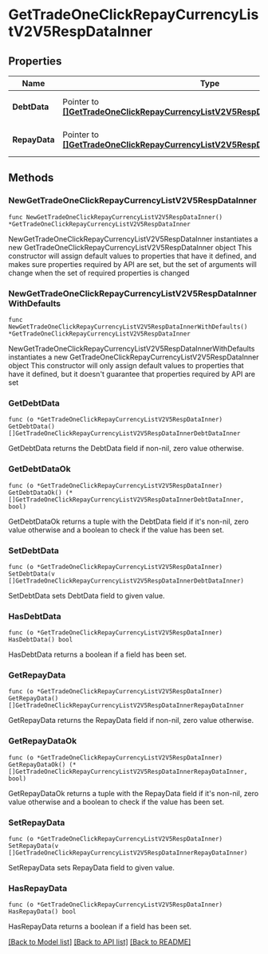# GetTradeOneClickRepayCurrencyListV2V5RespDataInner

## Properties

Name | Type | Description | Notes
------------ | ------------- | ------------- | -------------
**DebtData** | Pointer to [**[]GetTradeOneClickRepayCurrencyListV2V5RespDataInnerDebtDataInner**](GetTradeOneClickRepayCurrencyListV2V5RespDataInnerDebtDataInner.md) | Debt currency data list | [optional] 
**RepayData** | Pointer to [**[]GetTradeOneClickRepayCurrencyListV2V5RespDataInnerRepayDataInner**](GetTradeOneClickRepayCurrencyListV2V5RespDataInnerRepayDataInner.md) | Repay currency data list | [optional] 

## Methods

### NewGetTradeOneClickRepayCurrencyListV2V5RespDataInner

`func NewGetTradeOneClickRepayCurrencyListV2V5RespDataInner() *GetTradeOneClickRepayCurrencyListV2V5RespDataInner`

NewGetTradeOneClickRepayCurrencyListV2V5RespDataInner instantiates a new GetTradeOneClickRepayCurrencyListV2V5RespDataInner object
This constructor will assign default values to properties that have it defined,
and makes sure properties required by API are set, but the set of arguments
will change when the set of required properties is changed

### NewGetTradeOneClickRepayCurrencyListV2V5RespDataInnerWithDefaults

`func NewGetTradeOneClickRepayCurrencyListV2V5RespDataInnerWithDefaults() *GetTradeOneClickRepayCurrencyListV2V5RespDataInner`

NewGetTradeOneClickRepayCurrencyListV2V5RespDataInnerWithDefaults instantiates a new GetTradeOneClickRepayCurrencyListV2V5RespDataInner object
This constructor will only assign default values to properties that have it defined,
but it doesn't guarantee that properties required by API are set

### GetDebtData

`func (o *GetTradeOneClickRepayCurrencyListV2V5RespDataInner) GetDebtData() []GetTradeOneClickRepayCurrencyListV2V5RespDataInnerDebtDataInner`

GetDebtData returns the DebtData field if non-nil, zero value otherwise.

### GetDebtDataOk

`func (o *GetTradeOneClickRepayCurrencyListV2V5RespDataInner) GetDebtDataOk() (*[]GetTradeOneClickRepayCurrencyListV2V5RespDataInnerDebtDataInner, bool)`

GetDebtDataOk returns a tuple with the DebtData field if it's non-nil, zero value otherwise
and a boolean to check if the value has been set.

### SetDebtData

`func (o *GetTradeOneClickRepayCurrencyListV2V5RespDataInner) SetDebtData(v []GetTradeOneClickRepayCurrencyListV2V5RespDataInnerDebtDataInner)`

SetDebtData sets DebtData field to given value.

### HasDebtData

`func (o *GetTradeOneClickRepayCurrencyListV2V5RespDataInner) HasDebtData() bool`

HasDebtData returns a boolean if a field has been set.

### GetRepayData

`func (o *GetTradeOneClickRepayCurrencyListV2V5RespDataInner) GetRepayData() []GetTradeOneClickRepayCurrencyListV2V5RespDataInnerRepayDataInner`

GetRepayData returns the RepayData field if non-nil, zero value otherwise.

### GetRepayDataOk

`func (o *GetTradeOneClickRepayCurrencyListV2V5RespDataInner) GetRepayDataOk() (*[]GetTradeOneClickRepayCurrencyListV2V5RespDataInnerRepayDataInner, bool)`

GetRepayDataOk returns a tuple with the RepayData field if it's non-nil, zero value otherwise
and a boolean to check if the value has been set.

### SetRepayData

`func (o *GetTradeOneClickRepayCurrencyListV2V5RespDataInner) SetRepayData(v []GetTradeOneClickRepayCurrencyListV2V5RespDataInnerRepayDataInner)`

SetRepayData sets RepayData field to given value.

### HasRepayData

`func (o *GetTradeOneClickRepayCurrencyListV2V5RespDataInner) HasRepayData() bool`

HasRepayData returns a boolean if a field has been set.


[[Back to Model list]](../README.md#documentation-for-models) [[Back to API list]](../README.md#documentation-for-api-endpoints) [[Back to README]](../README.md)


